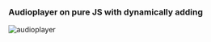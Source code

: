 <h3>Audioplayer on pure JS with dynamically adding</h3>

<img src="https://sun9-48.userapi.com/c855324/v855324749/1bfa43/xY4gl-rO6Ao.jpg" alt="audioplayer">
